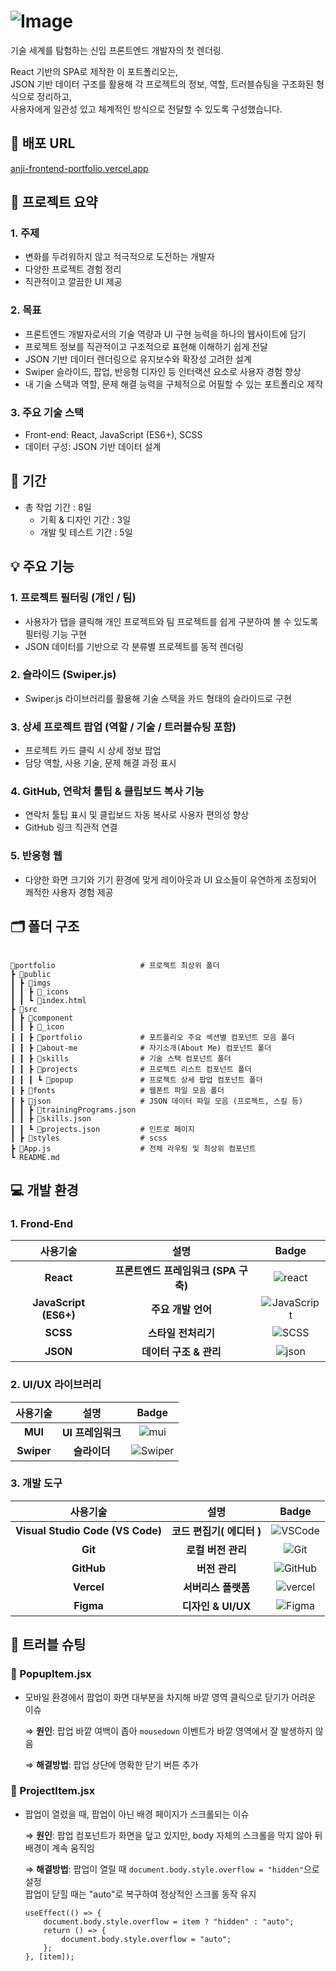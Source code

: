 # ![Image](https://github.com/user-attachments/assets/cb084bf7-230b-46d6-bea3-c778174296c0)

기술 세계를 탐험하는 신입 프론트엔드 개발자의 첫 렌더링.<br>

React 기반의 SPA로 제작한 이 포트폴리오는,<br>
JSON 기반 데이터 구조를 활용해 각 프로젝트의 정보, 역할, 트러블슈팅을 구조화된 형식으로 정리하고,<br>
사용자에게 일관성 있고 체계적인 방식으로 전달할 수 있도록 구성했습니다.

## 🔗 배포 URL
[anji-frontend-portfolio.vercel.app](https://anji-frontend-portfolio.vercel.app)

## 📑 프로젝트 요약

### 1. 주제

* 변화를 두려워하지 않고 적극적으로 도전하는 개발자
* 다양한 프로젝트 경험 정리
* 직관적이고 깔끔한 UI 제공

### 2. 목표

* 프론트엔드 개발자로서의 기술 역량과 UI 구현 능력을 하나의 웹사이트에 담기
* 프로젝트 정보를 직관적이고 구조적으로 표현해 이해하기 쉽게 전달
* JSON 기반 데이터 렌더링으로 유지보수와 확장성 고려한 설계
* Swiper 슬라이드, 팝업, 반응형 디자인 등 인터랙션 요소로 사용자 경험 향상
* 내 기술 스택과 역할, 문제 해결 능력을 구체적으로 어필할 수 있는 포트폴리오 제작

### 3. 주요 기술 스택

* Front-end: React, JavaScript (ES6+), SCSS
* 데이터 구성: JSON 기반 데이터 설계

## 📆 기간

  * 총 작업 기간 : 8일
    * 기획 & 디자인 기간 : 3일
    * 개발 및 테스트 기간 : 5일

## 💡 주요 기능

### 1. 프로젝트 필터링 (개인 / 팀)
* 사용자가 탭을 클릭해 개인 프로젝트와 팀 프로젝트를 쉽게 구분하여 볼 수 있도록 필터링 기능 구현
* JSON 데이터를 기반으로 각 분류별 프로젝트를 동적 렌더링

### 2. 슬라이드 (Swiper.js)
* Swiper.js 라이브러리를 활용해 기술 스택을 카드 형태의 슬라이드로 구현

### 3. 상세 프로젝트 팝업 (역할 / 기술 / 트러블슈팅 포함)
* 프로젝트 카드 클릭 시 상세 정보 팝업
* 담당 역할, 사용 기술, 문제 해결 과정 표시

### 4. GitHub, 연락처 툴팁 & 클립보드 복사 기능
* 연락처 툴팁 표시 및 클립보드 자동 복사로 사용자 편의성 향상
* GitHub 링크 직관적 연결

### 5. 반응형 웹
* 다양한 화면 크기와 기기 환경에 맞게 레이아웃과 UI 요소들이 유연하게 조정되어 쾌적한 사용자 경험 제공

## 🗂️ 폴더 구조

```

🚀portfolio                   # 프로젝트 최상위 폴더
┣ 📂public
┃ ┣ 📂imgs
┃ ┃ ┣ 📂_icons
┃ ┃ ┗ 📜index.html
┣ 📂src
┃ ┣ 📂component
┃ ┃ ┣ 📂_icon
┃ ┃ ┣ 📂portfolio             # 포트폴리오 주요 섹션별 컴포넌트 모음 폴더
┃ ┃ ┣ 📂about-me              # 자기소개(About Me) 컴포넌트 폴더
┃ ┃ ┣ 📂skills                # 기술 스택 컴포넌트 폴더   
┃ ┃ ┣ 📂projects              # 프로젝트 리스트 컴포넌트 폴더
┃ ┃ ┃ ┗ 📂popup               # 프로젝트 상세 팝업 컴포넌트 폴더
┃ ┣ 📂fonts                   # 웹폰트 파일 모음 폴더
┃ ┣ 📂json                    # JSON 데이터 파일 모음 (프로젝트, 스킬 등)
┃ ┃ ┣ 📜trainingPrograms.json  
┃ ┃ ┣ 📜skills.json
┃ ┃ ┗ 📜projects.json         # 인트로 페이지
┃ ┣ 📂styles                  # scss
┣ 📜App.js                    # 전체 라우팅 및 최상위 컴포넌트
┗ README.md
```

## 💻 개발 환경

### 1. Frond-End

| 사용기술 | 설명 |Badge |
| :---:| :---: | :---: |
| **React** | **프론트엔드 프레임워크 (SPA 구축)** |![react](https://img.shields.io/badge/React-61DAFB?style=flat-square&logo=react&logoColor=white)|
|**JavaScript (ES6+)** | **주요 개발 언어** |![JavaScript](https://img.shields.io/badge/JavaScript-F7DF1E?style=flat-square&logo=JavaScript&logoColor=white)|
|**SCSS** | **스타일 전처리기** |![SCSS](https://img.shields.io/badge/SCSS-CC6699?style=flat-square&logo=sass&logoColor=white)|
|**JSON** | **데이터 구조 & 관리** |![json](https://img.shields.io/badge/json-000000?style=flat-square&logo=json&logoColor=white)|


### 2. UI/UX 라이브러리

| 사용기술 | 설명 | Badge |
| :---:| :---: | :---: |
| **MUI** | **UI 프레임워크** |![mui](https://img.shields.io/badge/MUI-007FFF?style=flat-square&logo=mui&logoColor=white) |
| **Swiper** | **슬라이더** |![Swiper](https://img.shields.io/badge/Swiper-6332F6?style=flat-square&logo=axios&logoColor=white)|


### 3. 개발 도구

|사용기술 | 설명 | Badge | 
| :---:| :---: | :---: |
| **Visual Studio Code (VS Code)** | **코드 편집기( 에디터 )** |![VSCode](https://img.shields.io/badge/VSCode-007ACC?style=flat-square&logo=data:image/svg+xml;base64,PHN2ZyB3aWR0aD0iMzIiIGhlaWdodD0iMzIiIHZpZXdCb3g9IjAgMCAzMiAzMiIgZmlsbD0ibm9uZSIgeG1sbnM9Imh0dHA6Ly93d3cudzMub3JnLzIwMDAvc3ZnIj4KPHBhdGggZD0iTTI0LjAwMyAyTDEyIDEzLjMwM0w0Ljg0IDhMMiAxMEw4Ljc3MiAxNkwyIDIyTDQuODQgMjRMMTIgMTguNzAyTDI0LjAwMyAzMEwzMCAyNy4wODdWNC45MTNMMjQuMDAzIDJaTTI0IDkuNDM0VjIyLjU2NkwxNS4yODkgMTZMMjQgOS40MzRaIiBmaWxsPSJ3aGl0ZSIvPgo8L3N2Zz4K&logoColor=white) |
|**Git** | **로컬 버전 관리** |![Git](https://img.shields.io/badge/Git-F05032?style=flat-square&logo=Git&logoColor=white)| 
|**GitHub** | **버전 관리** |![GitHub](https://img.shields.io/badge/GitHub-181717?style=flat-square&logo=GitHub&logoColor=white)| 
| **Vercel** | **서버리스 플랫폼** |![vercel](https://img.shields.io/badge/Vercel-000000?style=flat-square&logo=vercel&logoColor=white)|
| **Figma** | **디자인 & UI/UX**|![Figma](https://img.shields.io/badge/Figma-F24E1E?style=flat-square&logo=Figma&logoColor=white) |

## 🚧 트러블 슈팅

### 🔧 PopupItem.jsx

* 모바일 환경에서 팝업이 화면 대부분을 차지해 바깥 영역 클릭으로 닫기가 어려운 이슈

    ⇒ **원인**: 팝업 바깥 여백이 좁아 ```mousedown``` 이벤트가 바깥 영역에서 잘 발생하지 않음

    ⇒ **해결방법**: 팝업 상단에 명확한 닫기 버튼 추가


### 🔧 ProjectItem.jsx

* 팝업이 열렸을 때, 팝업이 아닌 배경 페이지가 스크롤되는 이슈

    ⇒ **원인**: 팝업 컴포넌트가 화면을 덮고 있지만, body 자체의 스크롤을 막지 않아 뒤 배경이 계속 움직임

    ⇒ **해결방법**: 팝업이 열릴 때 ```document.body.style.overflow = "hidden"```으로 설정<br>팝업이 닫힐 때는 "auto"로 복구하여 정상적인 스크롤 동작 유지
    ```
    useEffect(() => {
        document.body.style.overflow = item ? "hidden" : "auto";
        return () => {
            document.body.style.overflow = "auto";
        };
    }, [item]);
    ```

